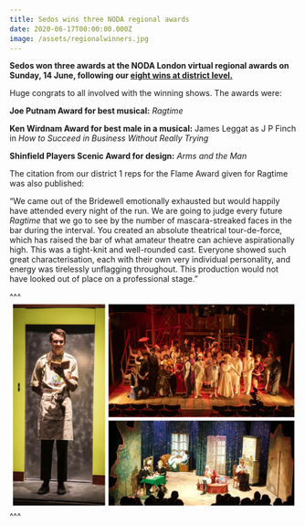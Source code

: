 ```yaml
---
title: Sedos wins three NODA regional awards
date: 2020-06-17T00:00:00.000Z
image: /assets/regionalwinners.jpg
---
```

**Sedos won three awards at the NODA London virtual regional awards on Sunday, 14 June, following our [eight wins at district level.](https://sedos.co.uk/news/2020-05-15-sedos-wins-eight-noda-district-awards)**

Huge congrats to all involved with the winning shows. The awards were:

**Joe Putnam Award for best musical:** *Ragtime*

**Ken Wirdnam Award for best male in a musical:** James Leggat as J P Finch in *How to Succeed in Business Without Really Trying*

**Shinfield Players Scenic Award for design:** *Arms and the Man*

The citation from our district 1 reps for the Flame Award given for Ragtime was also published:

“We came out of the Bridewell emotionally exhausted but would happily have attended every night of the run. We are going to judge every future *Ragtime* that we go to see by the number of mascara-streaked faces in the bar during the interval. You created an absolute theatrical tour-de-force, which has raised the bar of what amateur theatre can achieve aspirationally high. This was a tight-knit and well-rounded cast. Everyone showed such great characterisation, each with their own very individual personality, and energy was tirelessly unflagging throughout. This production would not have looked out of place on a professional stage.”

^^^ ![](/assets/regionalwinners.jpg)
^^^